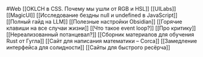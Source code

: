 #Web 
[[OKLCH в CSS. По­че­му мы ушли от RGB и HSL]]
[[UILabs]]
[[MagicUI]]
[[Исследование бездны null и undefined в JavaScript]]
[[Полный гайд на LLM]]
[[Полезные настройки Obsidian]]
[[Горячие клавиши на все случаи жизни]]
[[Что такое event loop?]]
[[Про критику]]
[[Нереализованный потанцевал?]]
[[Сборник материалов для обучения Rust от Гугла]]
[[Сайт для написания математики – Corca]]
[[Замедление интерфейса для солидности]]
[[Сайты для быстрого ресёрча]]